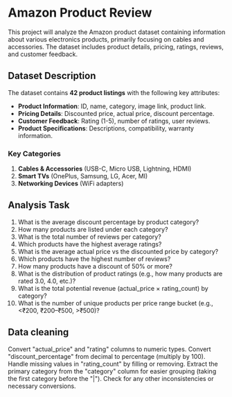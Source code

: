 # Amazon Product Review 
This project will analyze the Amazon product dataset containing information about various electronics products, primarily focusing on cables and accessories. The dataset includes product details, pricing, ratings, reviews, and customer feedback.

## **Dataset Description**
The dataset contains **42 product listings** with the following key attributes:
- **Product Information**: ID, name, category, image link, product link.
- **Pricing Details**: Discounted price, actual price, discount percentage.
- **Customer Feedback**: Rating (1-5), number of ratings, user reviews.
- **Product Specifications**: Descriptions, compatibility, warranty information.

### **Key Categories**
1. **Cables & Accessories** (USB-C, Micro USB, Lightning, HDMI)
2. **Smart TVs** (OnePlus, Samsung, LG, Acer, MI)
3. **Networking Devices** (WiFi adapters)

## Analysis Task
1. What is the average discount percentage by product category? 
2. How many products are listed under each category? 
3. What is the total number of reviews per category?  
4. Which products have the highest average ratings? 
5. What is the average actual price vs the discounted price by category? 
6. Which products have the highest number of reviews? 
7. How many products have a discount of 50% or more? 
8. What is the distribution of product ratings (e.g., how many products are rated 3.0, 
4.0, etc.)? 
9. What is the total potential revenue (actual_price × rating_count) by category? 
10. What is the number of unique products per price range bucket (e.g., <₹200, 
₹200–₹500, >₹500)? 

## Data cleaning 
Convert "actual_price" and "rating" columns to numeric types.
Convert "discount_percentage" from decimal to percentage (multiply by 100).
Handle missing values in "rating_count" by filling or removing.
Extract the primary category from the "category" column for easier grouping (taking the first category before the "|").
Check for any other inconsistencies or necessary conversions.
